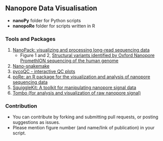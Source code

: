 ## Nanopore Data Visualisation

- **nanoPy** folder for Python scripts
- **nanopoRe** folder for scripts written in R

### Tools and Packages

1. [NanoPack: visualizing and processing long-read sequencing data](https://github.com/wdecoster/nanopack)
    - Figure 1 and 2, [Structural variants identified by Oxford Nanopore PromethION sequencing of the human genome](https://genome.cshlp.org/content/early/2019/06/11/gr.244939.118.abstract)
1. [Nano-snakemake](https://github.com/wdecoster/nano-snakemake)
1. [pycoQC - interactive QC plots](https://github.com/a-slide/pycoQC)
1. [poRe: an R package for the visualization and analysis of nanopore sequencing data](https://academic.oup.com/bioinformatics/article/31/1/114/2365693)
1. [SquiggleKit: A toolkit for manipulating nanopore signal data](https://github.com/Psy-Fer/SquiggleKit)
1. [Tombo (for analysis and visualization of raw nanopore signal)](https://github.com/nanoporetech/tombo)

### Contribution

- You can contribute by forking and submitting pull requests, or posting suggestions as issues. 
- Please mention figure number (and name/link of publication) in your script.



